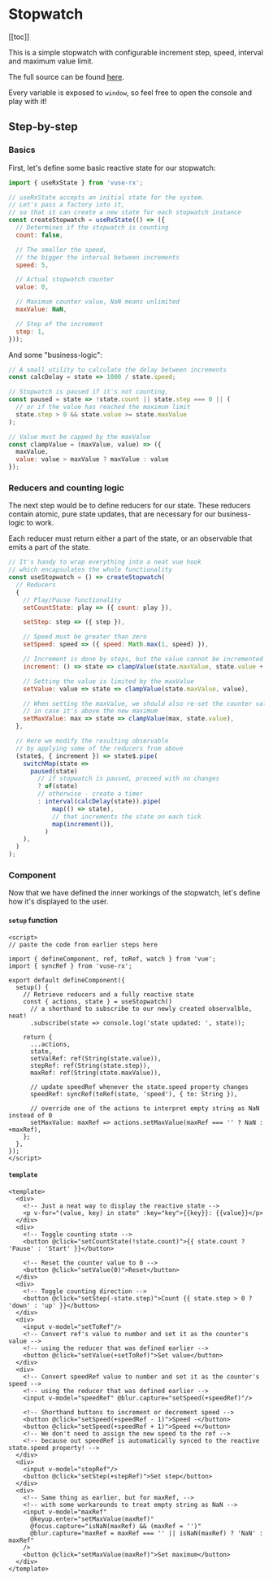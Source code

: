 # Stopwatch

[[toc]]

This is a simple stopwatch with configurable increment step, speed, interval and maximum value limit.

<ClientOnly>
  <StopwatchDemo/>
</ClientOnly>

The full source can be found [here](https://github.com/Raiondesu/vuse-rx/blob/main/docs/.vitepress/theme/recipes/stopwatch.vue).

Every variable is exposed to `window`, so feel free to open the console and play with it!

## Step-by-step

### Basics

First, let's define some basic reactive state for our stopwatch:

```js
import { useRxState } from 'vuse-rx';

// useRxState accepts an initial state for the system.
// Let's pass a factory into it,
// so that it can create a new state for each stopwatch instance
const createStopwatch = useRxState(() => ({
  // Determines if the stopwatch is counting
  count: false,

  // The smaller the speed,
  // the bigger the interval between increments
  speed: 5,

  // Actual stopwatch counter
  value: 0,

  // Maximum counter value, NaN means unlimited
  maxValue: NaN,

  // Step of the increment
  step: 1,
}));
```

And some "business-logic":

```js
// A small utility to calculate the delay between increments
const calcDelay = state => 1000 / state.speed;

// Stopwatch is paused if it's not counting,
const paused = state => !state.count || state.step === 0 || (
  // or if the value has reached the maximum limit
  state.step > 0 && state.value >= state.maxValue
);

// Value must be capped by the maxValue
const clampValue = (maxValue, value) => ({
  maxValue,
  value: value > maxValue ? maxValue : value
});
```

### Reducers and counting logic

The next step would be to define reducers for our state.
These reducers contain atomic, pure state updates,
that are necessary for our business-logic to work.

Each reducer must return either a part of the state,
or an observable that emits a part of the state.

```js
// It's handy to wrap everything into a neat vue hook
// which encapsulates the whole functionality
const useStopwatch = () => createStopwatch(
  // Reducers
  {
    // Play/Pause functionality
    setCountState: play => ({ count: play }),

    setStep: step => ({ step }),

    // Speed must be greater than zero
    setSpeed: speed => ({ speed: Math.max(1, speed) }),

    // Increment is done by steps, but the value cannot be incremented above the maximum
    increment: () => state => clampValue(state.maxValue, state.value + state.step),

    // Setting the value is limited by the maxValue
    setValue: value => state => clampValue(state.maxValue, value),

    // When setting the maxValue, we should also re-set the counter value,
    // in case it's above the new maximum
    setMaxValue: max => state => clampValue(max, state.value),
  },

  // Here we modify the resulting observable
  // by applying some of the reducers from above
  (state$, { increment }) => state$.pipe(
    switchMap(state =>
      paused(state)
        // if stopwatch is paused, proceed with no changes
        ? of(state)
        // otherwise - create a timer
        : interval(calcDelay(state)).pipe(
            map(() => state),
            // that increments the state on each tick
            map(increment()),
          )
    ),
  )
);
```

### Component

Now that we have defined the inner workings of the stopwatch,
let's define how it's displayed to the user.

#### `setup` function

```vue {5,9-12,21,22}
<script>
// paste the code from earlier steps here

import { defineComponent, ref, toRef, watch } from 'vue';
import { syncRef } from 'vuse-rx';

export default defineComponent({
  setup() {
    // Retrieve reducers and a fully reactive state
    const { actions, state } = useStopwatch()
      // a shorthand to subscribe to our newly created observalble, neat!
      .subscribe(state => console.log('state updated: ', state));

    return {
      ...actions,
      state,
      setValRef: ref(String(state.value)),
      stepRef: ref(String(state.step)),
      maxRef: ref(String(state.maxValue)),

      // update speedRef whenever the state.speed property changes
      speedRef: syncRef(toRef(state, 'speed'), { to: String }),

      // override one of the actions to interpret empty string as NaN instead of 0
      setMaxValue: maxRef => actions.setMaxValue(maxRef === '' ? NaN : +maxRef),
    };
  },
});
</script>
```

#### `template`

```vue
<template>
  <div>
    <!-- Just a neat way to display the reactive state -->
    <p v-for="(value, key) in state" :key="key">{{key}}: {{value}}</p>
  </div>
  <div>
    <!-- Toggle counting state -->
    <button @click="setCountState(!state.count)">{{ state.count ? 'Pause' : 'Start' }}</button>

    <!-- Reset the counter value to 0 -->
    <button @click="setValue(0)">Reset</button>
  </div>
  <div>
    <!-- Toggle counting direction -->
    <button @click="setStep(-state.step)">Count {{ state.step > 0 ? 'down' : 'up' }}</button>
  </div>
  <div>
    <input v-model="setToRef"/>
    <!-- Convert ref's value to number and set it as the counter's value -->
    <!-- using the reducer that was defined earlier -->
    <button @click="setValue(+setToRef)">Set value</button>
  </div>
  <div>
    <!-- Convert speedRef value to number and set it as the counter's speed -->
    <!-- using the reducer that was defined earlier -->
    <input v-model="speedRef" @blur.capture="setSpeed(+speedRef)"/>

    <!-- Shorthand buttons to increment or decrement speed -->
    <button @click="setSpeed(+speedRef - 1)">Speed -</button>
    <button @click="setSpeed(+speedRef + 1)">Speed +</button>
    <!-- We don't need to assign the new speed to the ref -->
    <!-- because out speedRef is automatically synced to the reactive state.speed property! -->
  </div>
  <div>
    <input v-model="stepRef"/>
    <button @click="setStep(+stepRef)">Set step</button>
  </div>
  <div>
    <!-- Same thing as earlier, but for maxRef, -->
    <!-- with some workarounds to treat empty string as NaN -->
    <input v-model="maxRef"
      @keyup.enter="setMaxValue(maxRef)"
      @focus.capture="isNaN(maxRef) && (maxRef = '')"
      @blur.capture="maxRef = maxRef === '' || isNaN(maxRef) ? 'NaN' : maxRef"
    />
    <button @click="setMaxValue(maxRef)">Set maximum</button>
  </div>
</template>
```
